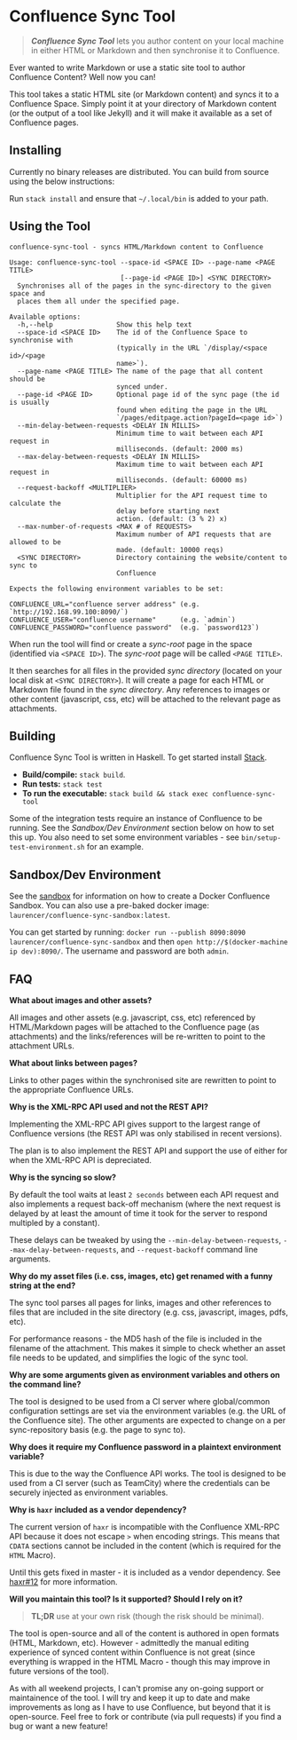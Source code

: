 # Confluence Sync Tool

> ***Confluence Sync Tool*** lets you author content on your local machine in either HTML or Markdown and then synchronise it to Confluence.

Ever wanted to write Markdown or use a static site tool to author Confluence Content? Well now you can! 

This tool takes a static HTML site (or Markdown content) and syncs it to a Confluence Space. Simply point it at your directory of Markdown content (or the output of a tool like Jekyll) and it will make it available as a set of Confluence pages.

## Installing

Currently no binary releases are distributed. You can build from source using the below instructions:

Run `stack install` and ensure that `~/.local/bin` is added to your path.

## Using the Tool

    confluence-sync-tool - syncs HTML/Markdown content to Confluence
    
    Usage: confluence-sync-tool --space-id <SPACE ID> --page-name <PAGE TITLE>
                                [--page-id <PAGE ID>] <SYNC DIRECTORY>
      Synchronises all of the pages in the sync-directory to the given space and
      places them all under the specified page.
    
    Available options:
      -h,--help                Show this help text
      --space-id <SPACE ID>    The id of the Confluence Space to synchronise with
                               (typically in the URL `/display/<space id>/<page
                               name>`).
      --page-name <PAGE TITLE> The name of the page that all content should be
                               synced under.
      --page-id <PAGE ID>      Optional page id of the sync page (the id is usually
                               found when editing the page in the URL
                               `/pages/editpage.action?pageId=<page id>`)
      --min-delay-between-requests <DELAY IN MILLIS>
                               Minimum time to wait between each API request in
                               milliseconds. (default: 2000 ms)
      --max-delay-between-requests <DELAY IN MILLIS>
                               Maximum time to wait between each API request in
                               milliseconds. (default: 60000 ms)
      --request-backoff <MULTIPLIER>
                               Multiplier for the API request time to calculate the
                               delay before starting next
                               action. (default: (3 % 2) x)
      --max-number-of-requests <MAX # of REQUESTS>
                               Maximum number of API requests that are allowed to be
                               made. (default: 10000 reqs)
      <SYNC DIRECTORY>         Directory containing the website/content to sync to
                               Confluence
    
    Expects the following environment variables to be set:
    
    CONFLUENCE_URL="confluence server address" (e.g. `http://192.168.99.100:8090/`)
    CONFLUENCE_USER="confluence username"      (e.g. `admin`)
    CONFLUENCE_PASSWORD="confluence password"  (e.g. `password123`)

When run the tool will find or create a *sync-root* page in the space (identified via `<SPACE ID>`). The *sync-root* page will be called `<PAGE TITLE>`.

It then searches for all files in the provided *sync directory* (located on your local disk at `<SYNC DIRECTORY>`). It will create a page for each HTML or Markdown file found in the *sync directory*. Any references to images or other content (javascript, css, etc) will be attached to the relevant page as attachments.

## Building

Confluence Sync Tool is written in Haskell. To get started install [Stack](https://github.com/commercialhaskell/stack).

- **Build/compile:** `stack build`.
- **Run tests:** `stack test`
- **To run the executable:** `stack build && stack exec confluence-sync-tool`

Some of the integration tests require an instance of Confluence to be running. See the *Sandbox/Dev Environment* section below on how to set this up. You also need to set some environment variables - see `bin/setup-test-environment.sh` for an example.

## Sandbox/Dev Environment

See the [sandbox](sandbox/README.md) for information on how to create a Docker Confluence Sandbox. You can also use a pre-baked docker image: `laurencer/confluence-sync-sandbox:latest`.

You can get started by running: `docker run --publish 8090:8090 laurencer/confluence-sync-sandbox` and then `open http://$(docker-machine ip dev):8090/`. The username and password are both `admin`.

## FAQ

**What about images and other assets?**

All images and other assets (e.g. javascript, css, etc) referenced by HTML/Markdown pages will be attached to the Confluence page (as attachments) and the links/references will be re-written to point to the attachment URLs.

**What about links between pages?**

Links to other pages within the synchronised site are rewritten to point to the appropriate Confluence URLs.

**Why is the XML-RPC API used and not the REST API?**

Implementing the XML-RPC API gives support to the largest range of Confluence versions (the REST API was only stabilised in recent versions).

The plan is to also implement the REST API and support the use of either for when the XML-RPC API is depreciated.

**Why is the syncing so slow?**

By default the tool waits at least `2 seconds` between each API request and also implements a request back-off mechanism (where the next request is delayed by at least the amount of time it took for the server to respond multipled by a constant).

These delays can be tweaked by using the `--min-delay-between-requests`, `--max-delay-between-requests`, and `--request-backoff` command line arguments.

**Why do my asset files (i.e. css, images, etc) get renamed with a funny string at the end?**

The sync tool parses all pages for links, images and other references to files that are included in the site directory (e.g. css, javascript, images, pdfs, etc).

For performance reasons - the MD5 hash of the file is included in the filename of the attachment. This makes it simple to check whether an asset file needs to be updated, and simplifies the logic of the sync tool.

**Why are some arguments given as environment variables and others on the command line?**

The tool is designed to be used from a CI server where global/common configuration settings are set via the environment variables (e.g. the URL of the Confluence site). The other arguments are expected to change on a per sync-repository basis (e.g. the page to sync to).

**Why does it require my Confluence password in a plaintext environment variable?**

This is due to the way the Confluence API works. The tool is designed to be used from a CI server (such as TeamCity) where the credentials can be securely injected as environment variables.

**Why is `haxr` included as a vendor dependency?**

The current version of `haxr` is incompatible with the Confluence XML-RPC API because it does not escape `>` when encoding strings. This means that `CDATA` sections cannot be included in the content (which is required for the `HTML` Macro).

Until this gets fixed in master - it is included as a vendor dependency. See [haxr#12](https://github.com/byorgey/haxr/pull/12) for more information.

**Will you maintain this tool? Is it supported? Should I rely on it?**

> **TL;DR** use at your own risk (though the risk should be minimal).

The tool is open-source and all of the content is authored in open formats (HTML, Markdown, etc). However - admittedly the manual editing experience of synced content within Confluence is not great (since everything is wrapped in the HTML Macro - though this may improve in future versions of the tool).

As with all weekend projects, I can't promise any on-going support or maintainence of the tool. I will try and keep it up to date and make improvements as long as I have to use Confluence, but beyond that it is open-source. Feel free to fork or contribute (via pull requests) if you find a bug or want a new feature!


